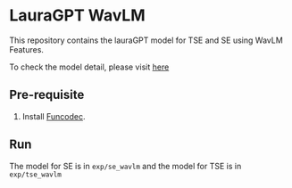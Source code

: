 # LauraGPT WavLM

This repository contains the lauraGPT model for TSE and SE using WavLM Features. 

To check the model detail, please visit [here](https://beilong-tang.github.io/LauraGPT_WavLM_TSE.demo/)

## Pre-requisite
1. Install [Funcodec](https://github.com/modelscope/FunCodec).

## Run

The model for SE is in `exp/se_wavlm` and the model for TSE is in `exp/tse_wavlm` 